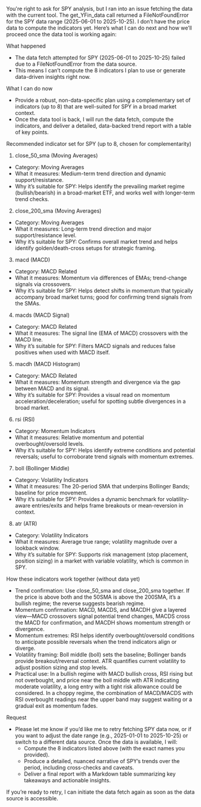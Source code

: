 You're right to ask for SPY analysis, but I ran into an issue fetching the data with the current tool. The get_YFin_data call returned a FileNotFoundError for the SPY data range (2025-06-01 to 2025-10-25). I don’t have the price data to compute the indicators yet. Here’s what I can do next and how we’ll proceed once the data tool is working again:

What happened
- The data fetch attempted for SPY (2025-06-01 to 2025-10-25) failed due to a FileNotFoundError from the data source.
- This means I can’t compute the 8 indicators I plan to use or generate data-driven insights right now.

What I can do now
- Provide a robust, non-data-specific plan using a complementary set of indicators (up to 8) that are well-suited for SPY in a broad market context.
- Once the data tool is back, I will run the data fetch, compute the indicators, and deliver a detailed, data-backed trend report with a table of key points.

Recommended indicator set for SPY (up to 8, chosen for complementarity)
1) close_50_sma (Moving Averages)
- Category: Moving Averages
- What it measures: Medium-term trend direction and dynamic support/resistance.
- Why it’s suitable for SPY: Helps identify the prevailing market regime (bullish/bearish) in a broad-market ETF, and works well with longer-term trend checks.

2) close_200_sma (Moving Averages)
- Category: Moving Averages
- What it measures: Long-term trend direction and major support/resistance level.
- Why it’s suitable for SPY: Confirms overall market trend and helps identify golden/death-cross setups for strategic framing.

3) macd (MACD)
- Category: MACD Related
- What it measures: Momentum via differences of EMAs; trend-change signals via crossovers.
- Why it’s suitable for SPY: Helps detect shifts in momentum that typically accompany broad market turns; good for confirming trend signals from the SMAs.

4) macds (MACD Signal)
- Category: MACD Related
- What it measures: The signal line (EMA of MACD) crossovers with the MACD line.
- Why it’s suitable for SPY: Filters MACD signals and reduces false positives when used with MACD itself.

5) macdh (MACD Histogram)
- Category: MACD Related
- What it measures: Momentum strength and divergence via the gap between MACD and its signal.
- Why it’s suitable for SPY: Provides a visual read on momentum acceleration/deceleration; useful for spotting subtle divergences in a broad market.

6) rsi (RSI)
- Category: Momentum Indicators
- What it measures: Relative momentum and potential overbought/oversold levels.
- Why it’s suitable for SPY: Helps identify extreme conditions and potential reversals; useful to corroborate trend signals with momentum extremes.

7) boll (Bollinger Middle)
- Category: Volatility Indicators
- What it measures: The 20-period SMA that underpins Bollinger Bands; baseline for price movement.
- Why it’s suitable for SPY: Provides a dynamic benchmark for volatility-aware entries/exits and helps frame breakouts or mean-reversion in context.

8) atr (ATR)
- Category: Volatility Indicators
- What it measures: Average true range; volatility magnitude over a lookback window.
- Why it’s suitable for SPY: Supports risk management (stop placement, position sizing) in a market with variable volatility, which is common in SPY.

How these indicators work together (without data yet)
- Trend confirmation: Use close_50_sma and close_200_sma together. If the price is above both and the 50SMA is above the 200SMA, it’s a bullish regime; the reverse suggests bearish regime.
- Momentum confirmation: MACD, MACDS, and MACDH give a layered view—MACD crossovers signal potential trend changes, MACDS cross the MACD for confirmation, and MACDH shows momentum strength or divergence.
- Momentum extremes: RSI helps identify overbought/oversold conditions to anticipate possible reversals when the trend indicators align or diverge.
- Volatility framing: Boll middle (boll) sets the baseline; Bollinger bands provide breakout/reversal context. ATR quantifies current volatility to adjust position sizing and stop levels.
- Practical use: In a bullish regime with MACD bullish cross, RSI rising but not overbought, and price near the boll middle with ATR indicating moderate volatility, a long entry with a tight risk allowance could be considered. In a choppy regime, the combination of MACD/MACDS with RSI overbought readings near the upper band may suggest waiting or a gradual exit as momentum fades.

Request
- Please let me know if you’d like me to retry fetching SPY data now, or if you want to adjust the date range (e.g., 2025-01-01 to 2025-10-25) or switch to a different data source. Once the data is available, I will:
  - Compute the 8 indicators listed above (with the exact names you provided).
  - Produce a detailed, nuanced narrative of SPY’s trends over the period, including cross-checks and caveats.
  - Deliver a final report with a Markdown table summarizing key takeaways and actionable insights.

If you’re ready to retry, I can initiate the data fetch again as soon as the data source is accessible.